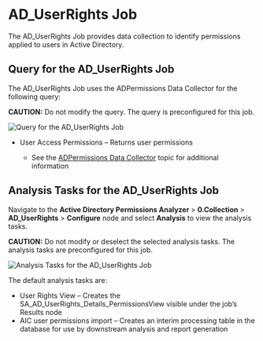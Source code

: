 # AD_UserRights Job

The AD_UserRights Job provides data collection to identify permissions applied to users in Active
Directory.

## Query for the AD_UserRights Job

The AD_UserRights Job uses the ADPermissions Data Collector for the following query:

**CAUTION:** Do not modify the query. The query is preconfigured for this job.

![Query for the AD_UserRights Job](/img/versioned_docs/accessanalyzer_11.6/accessanalyzer/solutions/activedirectorypermissionsanalyzer/collection/userrightsquery.webp)

- User Access Permissions – Returns user permissions

    - See the
      [ADPermissions Data Collector](/docs/accessanalyzer/11.6/admin/datacollector/adpermissions/overview.md)
      topic for additional information

## Analysis Tasks for the AD_UserRights Job

Navigate to the **Active Directory Permissions Analyzer** > **0.Collection** > **AD_UserRights** >
**Configure** node and select **Analysis** to view the analysis tasks.

**CAUTION:** Do not modify or deselect the selected analysis tasks. The analysis tasks are
preconfigured for this job.

![Analysis Tasks for the AD_UserRights Job](/img/versioned_docs/accessanalyzer_11.6/accessanalyzer/solutions/activedirectorypermissionsanalyzer/collection/userrightsanalysis.webp)

The default analysis tasks are:

- User Rights View – Creates the SA_AD_UserRights_Details_PermissionsView visible under the job’s
  Results node
- AIC user permissions import – Creates an interim processing table in the database for use by
  downstream analysis and report generation
